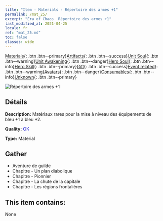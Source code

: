 ```yaml
---
title: "Item - Materials - Répertoire des armes +1"
permalink: /mat_25/
excerpt: "Era of Chaos  Répertoire des armes +1"
last_modified_at: 2021-04-25
locale: fr
ref: "mat_25.md"
toc: false
classes: wide
---
```

 [Materials](/ItemsFR/){: .btn .btn--primary}[Artifacts](/ItemsFR/Artifacts/){: .btn .btn--success}[Unit Soul](/ItemsFR/UnitSoul/){: .btn .btn--warning}[Unit Awakening](/ItemsFR/UnitAwakening/){: .btn .btn--danger}[Hero Soul](/ItemsFR/HeroSoul/){: .btn .btn--info}[Hero Skill](/ItemsFR/HeroSkill/){: .btn .btn--primary}[Gift](/ItemsFR/Gift/){: .btn .btn--success}[Event related](/ItemsFR/Events/){: .btn .btn--warning}[Avatars](/ItemsFR/Avatars/){: .btn .btn--danger}[Consumables](/ItemsFR/Consumables/){: .btn .btn--info}[Unknown](/ItemsFR/Unknown/){: .btn .btn--primary}

 ![Répertoire des armes +1](/images/t/i_cailiao_hexin1.png)

## Détails
 **Description:** Matériaux rares pour la mise à niveau des équipements de bleu +1 à bleu +2.

 **Quality:** <span style="color: #0000CD">OK</span>

 **Type:** Material

## Gather

*    Aventure de guilde 
*    Chapitre - Un plan diabolique 
*    Chapitre - Pionnier 
*    Chapitre - La chute de la capitale 
*    Chapitre - Les régions frontalières 

## This item contains:

  None

